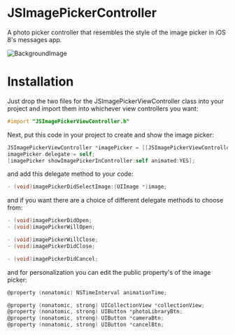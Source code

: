 # JSImagePickerController
A photo picker controller that resembles the style of the image picker in iOS 8's messages app.

![BackgroundImage](https://github.com/jacobsieradzki/JSImagePickerController/blob/master/Screenshots/imagePicker1.png)

# Installation

Just drop the two files for the JSImagePickerViewController class into your project and import them into whichever view controllers you want:

```Objective-C
#import "JSImagePickerViewController.h"
```

Next, put this code in your project to create and show the image picker:

```Objective-C
JSImagePickerViewController *imagePicker = [[JSImagePickerViewController alloc] init];
imagePicker.delegate = self;
[imagePicker showImagePickerInController:self animated:YES];
```

and add this delegate method to your code:

```Objective-C
- (void)imagePickerDidSelectImage:(UIImage *)image;
```

and if you want there are a choice of different delegate methods to choose from:

```Objective-C
- (void)imagePickerDidOpen;
- (void)imagePickerWillOpen;

- (void)imagePickerWillClose;
- (void)imagePickerDidClose;

- (void)imagePickerDidCancel;
```

and for personalization you can edit the public property's of the image picker:

```Objective-C
@property (nonatomic) NSTimeInterval animationTime;

@property (nonatomic, strong) UICollectionView *collectionView;
@property (nonatomic, strong) UIButton *photoLibraryBtn;
@property (nonatomic, strong) UIButton *cameraBtn;
@property (nonatomic, strong) UIButton *cancelBtn;
```


